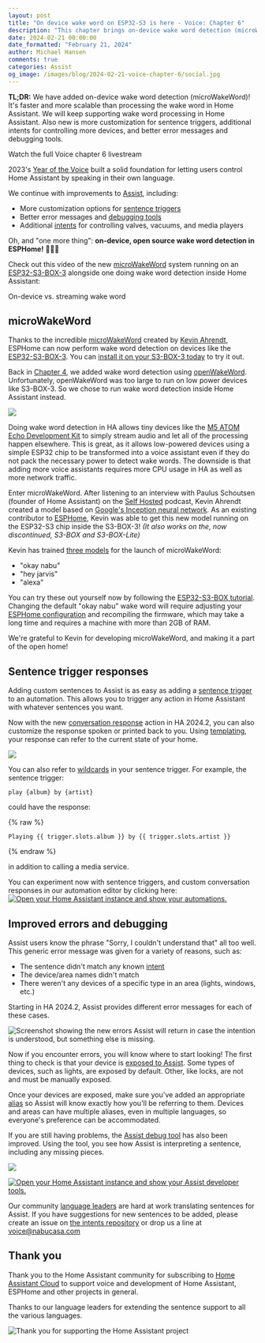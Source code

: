 ```yaml
---
layout: post
title: "On device wake word on ESP32-S3 is here - Voice: Chapter 6"
description: "This chapter brings on-device wake word detection (microWakeWord), customization for sentence triggers, additional intents for controlling devices, and better error messages."
date: 2024-02-21 00:00:00
date_formatted: "February 21, 2024"
author: Michael Hansen
comments: true
categories: Assist
og_image: /images/blog/2024-02-21-voice-chapter-6/social.jpg
---
```


**TL;DR:** We have added on-device wake word detection (microWakeWord)! It's faster and more scalable than processing the wake word in Home Assistant. We will keep supporting wake word processing in Home Assistant. Also new is more customization for sentence triggers, additional intents for controlling more devices, and better error messages and debugging tools.

<p class='img'>
<lite-youtube videoid="NQIv3nsu7dE" videotitle="Voice - Chapter 6 Livestream"></lite-youtube>
Watch the full Voice chapter 6 livestream
</p>

2023's [Year of the Voice] built a solid foundation for letting users control Home Assistant by speaking in their own language.

We continue with improvements to [Assist], including:

- More customization options for [sentence triggers]
- Better error messages and [debugging tools]
- Additional [intents] for controlling valves, vacuums, and media players

Oh, and "one more thing": **on-device, open source wake word detection in ESPHome!** 🥳🥳🥳

Check out this video of the new [microWakeWord] system running on an [ESP32-S3-BOX-3] alongside one doing wake word detection inside Home Assistant:

<p class='img'>
<lite-youtube videoid="oSKBWtBJyDE" videotitle="On-device wake word is here! Demonstrating microWakeWord on the ESP32-S3-BOX-3 in Home Assistant."></lite-youtube>
On-device vs. streaming wake word
</p>

<!--more-->

## microWakeWord

Thanks to the incredible [microWakeWord] created by [Kevin Ahrendt], ESPHome can now perform wake word detection on devices like the [ESP32-S3-BOX-3].
You can [install it on your S3-BOX-3 today][s3-box-tutorial] to try it out.

Back in [Chapter 4], we added wake word detection using [openWakeWord]. Unfortunately, openWakeWord was too large to run on low power devices like S3-BOX-3.
So we chose to run wake word detection inside Home Assistant instead.

<p><img src='/images/blog/2024-02-21-voice-chapter-6/challenge.png' class='no-shadow' /></p>

Doing wake word detection in HA allows tiny devices like the [M5 ATOM Echo Development Kit][m5-tutorial] to simply stream audio and let all of the processing happen elsewhere. This is great, as it allows low-powered devices using a simple ESP32 chip to be transformed into a voice assistant even if they do not pack the necessary power to detect wake words.
The downside is that adding more voice assistants requires more CPU usage in HA as well as more network traffic.

Enter microWakeWord. After listening to an interview with Paulus Schoutsen (founder of Home Assistant) on the [Self Hosted](https://selfhosted.show/) podcast, Kevin Ahrendt created a model based on [Google's Inception neural network](https://towardsdatascience.com/a-simple-guide-to-the-versions-of-the-inception-network-7fc52b863202). As an existing contributor to [ESPHome], Kevin was able to get this new model running on the ESP32-S3 chip inside the S3-BOX-3! _(It also works on the, now discontinued, S3-BOX and S3-BOX-Lite)_

Kevin has trained [three models](https://github.com/esphome/micro-wake-word-models/tree/main/models) for the launch of microWakeWord:

* "okay nabu"
* "hey jarvis"
* "alexa"

You can try these out yourself now by following the [ESP32-S3-BOX tutorial][s3-box-tutorial]. Changing the default "okay nabu" wake word will require adjusting your [ESPHome configuration](https://beta.esphome.io/components/micro_wake_word.html) and recompiling the firmware, which may take a long time and requires a machine with more than 2GB of RAM.

We're grateful to Kevin for developing microWakeWord, and making it a part of the open home!

## Sentence trigger responses

Adding custom sentences to Assist is as easy as adding a [sentence trigger][sentence triggers] to an automation. This allows you to trigger any action in Home Assistant with whatever sentences you want.

Now with the new [conversation response] action in HA 2024.2, you can also customize the response spoken or printed back to you. Using [templating](/docs/automation/templating/#sentence), your response can refer to the current state of your home.

<p><img src='/images/blog/2024-02-21-voice-chapter-6/assist-custom-response-editor.png' class='no-shadow' /></p>

You can also refer to [wildcards](/docs/automation/trigger/#sentence-wildcards) in your sentence trigger. For example, the sentence trigger:

```
play {album} by {artist}
```

could have the response:

{% raw %}
```
Playing {{ trigger.slots.album }} by {{ trigger.slots.artist }}
```
{% endraw %}

in addition to calling a media service.

You can experiment now with sentence triggers, and custom conversation responses in our automation editor by clicking here:
[![Open your Home Assistant instance and show your automations.](https://my.home-assistant.io/badges/automations.svg)](https://my.home-assistant.io/redirect/automations/)

## Improved errors and debugging

Assist users know the phrase "Sorry, I couldn't understand that" all too well. This generic error message was given for a variety of reasons, such as:

* The sentence didn't match any known [intent](https://github.com/home-assistant/intents)
* The device/area names didn't match
* There weren't any devices of a specific type in an area (lights, windows, etc.)

Starting in HA 2024.2, Assist provides different error messages for each of these cases.

<img class="no-shadow" src='/images/blog/2024-02/assist-errors.png' alt='Screenshot showing the new errors Assist will return in case the intention is understood, but something else is missing.'>

Now if you encounter errors, you will know where to start looking! The first thing to check is that your device is [exposed to Assist](/voice_control/voice_remote_expose_devices/). Some types of devices, such as lights, are exposed by default. Other, like locks, are not and must be manually exposed.

Once your devices are exposed, make sure you've added an appropriate [alias](/voice_control/aliases) so Assist will know exactly how you'll be referring to them. Devices and areas can have multiple aliases, even in multiple languages, so everyone's preference can be accommodated.

If you are still having problems, the [Assist debug tool][debugging tools] has also been improved. Using the tool, you see how Assist is interpreting a sentence, including any missing pieces.

<p><img src='/images/blog/2024-02-21-voice-chapter-6/debug_tool.png' class='no-shadow' /></p>

[![Open your Home Assistant instance and show your Assist developer tools.](https://my.home-assistant.io/badges/developer_assist.svg)](https://my.home-assistant.io/redirect/developer_assist/)

Our community [language leaders](https://developers.home-assistant.io/docs/voice/language-leaders) are hard at work translating sentences for Assist. If you have suggestions for new sentences to be added, please create an issue on [the intents repository](https://github.com/home-assistant/intents) or drop us a line at voice@nabucasa.com


## Thank you

Thank you to the Home Assistant community for subscribing to [Home Assistant Cloud][nabucasa] to support voice and development of Home Assistant, ESPHome and other projects in general.

Thanks to our language leaders for extending the sentence support to all the various languages.

<p class='img'>
<img src='/images/blog/2024-02-21-voice-chapter-6/ha-support.png' alt="Thank you for supporting the Home Assistant project">
</p>

[Year of the Voice]: /blog/2022/12/20/year-of-voice/
[Assist]: /voice_control/
[exposed]: /voice_control/voice_remote_expose_devices/
[alias]: /voice_control/aliases
[wyoming]: https://github.com/rhasspy/wyoming
[openWakeWord]: https://github.com/dscripka/openWakeWord
[Piper]: https://github.com/rhasspy/piper/
[wyoming-satellite]: https://github.com/rhasspy/wyoming-satellite
[s3-box-tutorial]: /voice_control/s3_box_voice_assistant/
[ESP32-S3-BOX-3]: https://www.espressif.com/en/news/ESP32-S3-BOX-3
[ESPHome]: https://esphome.io
[nabucasa]: https://www.nabucasa.com
[sentence triggers]: /docs/automation/trigger/#sentence-trigger
[conversation response]: /docs/scripts/#respond-to-a-conversation
[microWakeWord]: https://github.com/kahrendt/microWakeWord
[Kevin Ahrendt]: https://www.kevinahrendt.com/
[debugging tools]: /voice_control/troubleshooting/#test-a-sentence-per-language-without-voice-without-executing-commands
[intents]: https://developers.home-assistant.io/docs/intent_builtin
[Chapter 4]: /blog/2023/10/20/year-of-the-voice-chapter-4/
[m5-tutorial]: /voice_control/thirteen-usd-voice-remote/
